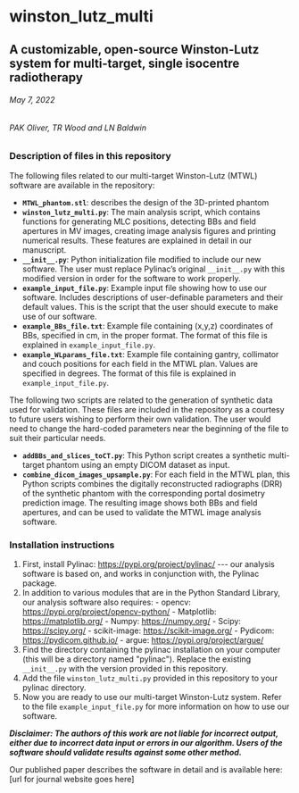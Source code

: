 # winston_lutz_multi
## A customizable, open-source Winston-Lutz system for multi-target, single isocentre radiotherapy
###### May 7, 2022
###### PAK Oliver, TR Wood and LN Baldwin

### Description of files in this repository
The following files related to our multi-target Winston-Lutz (MTWL) software are available in the repository: 

- **`MTWL_phantom.stl`**: describes the design of the 3D-printed phantom
- **`winston_lutz_multi.py`**: The main analysis script, which contains functions for generating MLC positions, detecting BBs and field apertures in MV images, creating image analysis figures and printing numerical results. These features are explained in detail in our manuscript.
- **`__init__.py`**: Python initialization file modified to include our new software. The user must replace Pylinac’s original `__init__.py` with this modified version in order for the software to work properly.
- **`example_input_file.py`**: Example input file showing how to use our software. Includes descriptions of user-definable parameters and their default values. This is the script that the user should execute to make use of our software.
- **`example_BBs_file.txt`**: Example file containing (x,y,z) coordinates of BBs, specified in cm, in the proper format. The format of this file is explained in `example_input_file.py`.
- **`example_WLparams_file.txt`**: Example file containing gantry, collimator and couch positions for each field in the MTWL plan. Values are specified in degrees. The format of this file is explained in `example_input_file.py`.

The following two scripts are related to the generation of synthetic data used for validation. These files are included in the repository as a courtesy to future users wishing to perform their own validation. The user would need to change the hard-coded parameters near the beginning of the file to suit their particular needs.
- **`addBBs_and_slices_toCT.py`**: This Python script creates a synthetic multi-target phantom using an empty DICOM dataset as input.  
- **`combine_dicom_images_upsample.py`**: For each field in the MTWL plan, this Python scripts combines the digitally reconstructed radiographs (DRR) of the synthetic phantom with the corresponding portal dosimetry prediction image. The resulting image shows both BBs and field apertures, and can be used to validate the MTWL image analysis software.

### Installation instructions
1. First, install Pylinac: https://pypi.org/project/pylinac/ --- our analysis software is based on, and works in conjunction with, the Pylinac package.
2. In addition to various modules that are in the Python Standard Library, our analysis software also requires:
              - opencv: https://pypi.org/project/opencv-python/
              - Matplotlib: https://matplotlib.org/
              - Numpy: https://numpy.org/
              - Scipy: https://scipy.org/
              - scikit-image: https://scikit-image.org/
              - Pydicom: https://pydicom.github.io/
              - argue: https://pypi.org/project/argue/
3. Find the directory containing the pylinac installation on your computer (this will be a directory named "pylinac"). Replace the existing `__init__.py` with the version provided in this repository.
4. Add the file `winston_lutz_multi.py` provided in this repository to your pylinac directory.
5. Now you are ready to use our multi-target Winston-Lutz system. Refer to the file `example_input_file.py` for more information on how to use our software.

***Disclaimer: The authors of this work are not liable for incorrect output, either due to incorrect data input or errors in our algorithm. Users of the software should validate results against some other method.***

Our published paper describes the software in detail and is available here: [url for journal website goes here]

